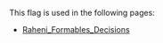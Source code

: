 This flag is used in the following pages:
 - [Raheni_Formables_Decisions](../decisions/Raheni_Formables_Decisions.md)
